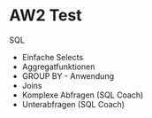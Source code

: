 # AW2 Test
SQL  
 - Einfache Selects
 - Aggregatfunktionen
 - GROUP BY - Anwendung
 - Joins
 - Komplexe Abfragen (SQL Coach)
 - Unterabfragen (SQL Coach)


